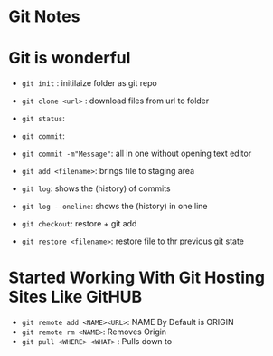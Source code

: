 # Git Notes
# Git is wonderful

- `git init` : initilaize folder as git repo
- `git clone <url>` : download files from url to folder
- `git status`:
 
- `git commit`:
- `git commit -m"Message"`: all in one without opening text editor

- `git add <filename>`: brings file to staging area

- `git log`: shows the (history) of commits
- `git log --oneline`: shows the (history) in one line
- `git checkout`: restore + git add
- `git restore <filename>`: restore file to thr previous git state

#  Started Working With Git Hosting Sites Like GitHUB 
- `git remote add <NAME><URL>`: NAME By Default is ORIGIN
- `git remote rm <NAME>`: Removes Origin
- `git pull <WHERE> <WHAT>` : Pulls down <WHAT> to <WHERE>
 
